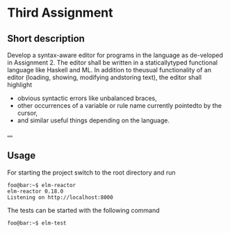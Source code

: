 # Third Assignment
## Short description
Develop a syntax-aware editor for programs in the language as de-veloped in Assignment 2. The editor shall be written in a staticallytyped functional language like Haskell and ML. In addition to theusual functionality of an editor (loading, showing, modifying andstoring text), the editor shall highlight

* obvious syntactic errors like unbalanced braces,
* other occurrences of a variable or rule name currently pointedto by the cursor,
* and similar useful things depending on the language.

[...](aufgabe3.pdf)

## Usage

For starting the project switch to the root directory and run

```console
foo@bar:~$ elm-reactor
elm-reactor 0.18.0
Listening on http://localhost:8000
```

The tests can be started with the following command

```console
foo@bar:~$ elm-test
```